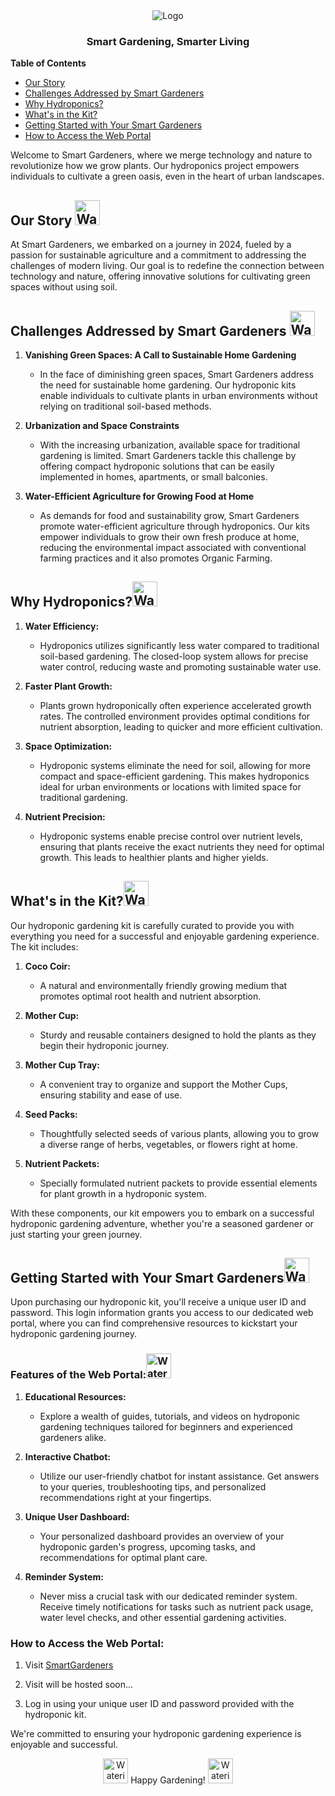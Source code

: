 <div align="center">
<picture>
 <source media="(prefers-color-scheme: dark)" srcset="https://i.postimg.cc/WzM5NWSf/image.png">
 <img alt="Logo" src="https://i.postimg.cc/D0xKgPb0/68747470733a2f2f692e706f7374696d672e63632f64317256374662422f6c6f676f2e706e67.png">
</picture>
</div>

<div align="center">

### Smart Gardening, Smarter Living

</div>

**Table of Contents**

- [Our Story](#our-story)
- [Challenges Addressed by Smart Gardeners](#challenges-addressed-by-smart-gardeners)
- [Why Hydroponics?](#why-hydroponics)
- [What's in the Kit?](#whats-in-the-kit)
- [Getting Started with Your Smart Gardeners](#getting-started-with-your-smart-gardeners)
- [How to Access the Web Portal](#how-to-access-the-web-portal)

Welcome to Smart Gardeners, where we merge technology and nature to revolutionize how we grow plants. Our hydroponics project empowers individuals to cultivate a green oasis, even in the heart of urban landscapes.

## Our Story [<img src="https://i.postimg.cc/C1FTHfdz/watering-plants.png" alt="Watering Plants" width="40"/>](https://i.postimg.cc/C1FTHfdz/watering-plants.png)

At Smart Gardeners, we embarked on a journey in 2024, fueled by a passion for sustainable agriculture and a commitment to addressing the challenges of modern living. Our goal is to redefine the connection between technology and nature, offering innovative solutions for cultivating green spaces without using soil.

## Challenges Addressed by Smart Gardeners [<img src="https://i.postimg.cc/rFS17hJ0/spider-plant.png" alt="Watering Plants" width="40"/>](https://i.postimg.cc/rFS17hJ0/spider-plant.png)

1. **Vanishing Green Spaces: A Call to Sustainable Home Gardening**

   - In the face of diminishing green spaces, Smart Gardeners address the need for sustainable home gardening. Our hydroponic kits enable individuals to cultivate plants in urban environments without relying on traditional soil-based methods.

2. **Urbanization and Space Constraints**

   - With the increasing urbanization, available space for traditional gardening is limited. Smart Gardeners tackle this challenge by offering compact hydroponic solutions that can be easily implemented in homes, apartments, or small balconies.

3. **Water-Efficient Agriculture for Growing Food at Home**
   - As demands for food and sustainability grow, Smart Gardeners promote water-efficient agriculture through hydroponics. Our kits empower individuals to grow their own fresh produce at home, reducing the environmental impact associated with conventional farming practices and it also promotes Organic Farming.

## Why Hydroponics?[<img src="https://i.postimg.cc/Z51h0F2S/nature.png" alt="Watering Plants" width="40"/>](https://i.postimg.cc/Z51h0F2S/nature.png)

1. **Water Efficiency:**

   - Hydroponics utilizes significantly less water compared to traditional soil-based gardening. The closed-loop system allows for precise water control, reducing waste and promoting sustainable water use.

2. **Faster Plant Growth:**

   - Plants grown hydroponically often experience accelerated growth rates. The controlled environment provides optimal conditions for nutrient absorption, leading to quicker and more efficient cultivation.

3. **Space Optimization:**

   - Hydroponic systems eliminate the need for soil, allowing for more compact and space-efficient gardening. This makes hydroponics ideal for urban environments or locations with limited space for traditional gardening.

4. **Nutrient Precision:**
   - Hydroponic systems enable precise control over nutrient levels, ensuring that plants receive the exact nutrients they need for optimal growth. This leads to healthier plants and higher yields.

## What's in the Kit?[<img src="https://i.postimg.cc/XYXCn4SP/plant.png" alt="Watering Plants" width="40"/>](https://i.postimg.cc/XYXCn4SP/plant.png)

Our hydroponic gardening kit is carefully curated to provide you with everything you need for a successful and enjoyable gardening experience. The kit includes:

1. **Coco Coir:**

   - A natural and environmentally friendly growing medium that promotes optimal root health and nutrient absorption.

2. **Mother Cup:**

   - Sturdy and reusable containers designed to hold the plants as they begin their hydroponic journey.

3. **Mother Cup Tray:**

   - A convenient tray to organize and support the Mother Cups, ensuring stability and ease of use.

4. **Seed Packs:**

   - Thoughtfully selected seeds of various plants, allowing you to grow a diverse range of herbs, vegetables, or flowers right at home.

5. **Nutrient Packets:**
   - Specially formulated nutrient packets to provide essential elements for plant growth in a hydroponic system.

With these components, our kit empowers you to embark on a successful hydroponic gardening adventure, whether you're a seasoned gardener or just starting your green journey.

## Getting Started with Your Smart Gardeners[<img src="https://i.postimg.cc/L8rB7nYD/worker.png" alt="Watering Plants" width="40"/>](https://i.postimg.cc/L8rB7nYD/worker.png)

Upon purchasing our hydroponic kit, you'll receive a unique user ID and password. This login information grants you access to our dedicated web portal, where you can find comprehensive resources to kickstart your hydroponic gardening journey.

### Features of the Web Portal:[<img src="https://i.postimg.cc/sxQ5wzjq/growth.png" alt="Watering Plants" width="40"/>](https://i.postimg.cc/sxQ5wzjq/growth.png)

1. **Educational Resources:**

   - Explore a wealth of guides, tutorials, and videos on hydroponic gardening techniques tailored for beginners and experienced gardeners alike.

2. **Interactive Chatbot:**

   - Utilize our user-friendly chatbot for instant assistance. Get answers to your queries, troubleshooting tips, and personalized recommendations right at your fingertips.

3. **Unique User Dashboard:**

   - Your personalized dashboard provides an overview of your hydroponic garden's progress, upcoming tasks, and recommendations for optimal plant care.

4. **Reminder System:**
   - Never miss a crucial task with our dedicated reminder system. Receive timely notifications for tasks such as nutrient pack usage, water level checks, and other essential gardening activities.

### How to Access the Web Portal:

1. Visit [SmartGardeners](https://smart-gardeners.vercel.app/)

1. Visit will be hosted soon...
1. Log in using your unique user ID and password provided with the hydroponic kit.

We're committed to ensuring your hydroponic gardening experience is enjoyable and successful.

<div align="center">
<img src="https://i.postimg.cc/wxkKpspw/orange-tree.png" alt="Watering Plants" width="40"/>
 Happy Gardening!
<img src="https://i.postimg.cc/wxkKpspw/orange-tree.png" alt="Watering Plants" width="40"/>
</div>
